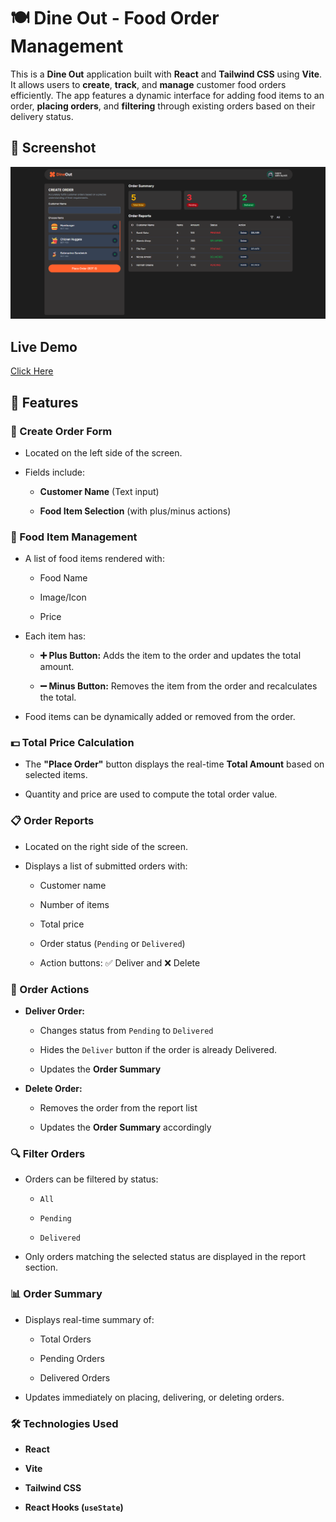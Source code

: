 # 🍽️ Dine Out - Food Order Management

This is a **Dine Out** application built with **React** and **Tailwind CSS** using **Vite**. It allows users to **create**, **track**, and **manage** customer food orders efficiently. The app features a dynamic interface for adding food items to an order, **placing orders**, and **filtering** through existing orders based on their delivery status.

## 📸 Screenshot
!['Preview'](https://github.com/devhimelali/DineOut-Food-Order-Management/blob/main/preview.png?raw=true)

## Live Demo
[Click Here](https://dine-out-jade.vercel.app)

## 🚀 Features

### 🧾 Create Order Form
* Located on the left side of the screen.

* Fields include:

    * **Customer Name** (Text input)

    * **Food Item Selection** (with plus/minus actions)

### 🍕 Food Item Management

* A list of food items rendered with:

    * Food Name

    * Image/Icon

    * Price

* Each item has:

    * **➕ Plus Button:** Adds the item to the order and updates the total amount.

    * **➖ Minus Button:** Removes the item from the order and recalculates the total.

* Food items can be dynamically added or removed from the order.

### 💵 Total Price Calculation
* The **"Place Order"** button displays the real-time **Total Amount** based on selected items.

* Quantity and price are used to compute the total order value.

### 📋 Order Reports
* Located on the right side of the screen.

* Displays a list of submitted orders with:

    * Customer name

    * Number of items

    * Total price

    * Order status (`Pending` or `Delivered`)

    * Action buttons: ✅ Deliver and ❌ Delete

### 🔄 Order Actions
* **Deliver Order:**

    * Changes status from `Pending` to `Delivered`

    * Hides the `Deliver` button if the order is already Delivered.

    * Updates the **Order Summary**

* **Delete Order:**

    * Removes the order from the report list

    * Updates the **Order Summary** accordingly

### 🔍 Filter Orders
* Orders can be filtered by status:

    * `All`
    
    * `Pending`
    
    * `Delivered`

* Only orders matching the selected status are displayed in the report section.

### 📊 Order Summary
* Displays real-time summary of:

    * Total Orders

    * Pending Orders

    * Delivered Orders

* Updates immediately on placing, delivering, or deleting orders.

### 🛠️ Technologies Used
* **React**

* **Vite**

* **Tailwind CSS**

* **React Hooks (`useState`)**


